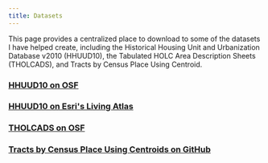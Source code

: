 ```yaml
---
title: Datasets
---
```


This page provides a centralized place to download to some of the datasets I have helped create, including the Historical Housing Unit and Urbanization Database v2010 (HHUUD10), the Tabulated HOLC Area Description Sheets (THOLCADS), and Tracts by Census Place Using Centroid.


### [HHUUD10 on OSF](https://osf.io/fzv5e/)
### [HHUUD10 on Esri's Living Atlas](https://livingatlas.arcgis.com/en/browse/?q=hhuud10#q=hhuud10&d=2)


### [THOLCADS on OSF](https://osf.io/qytj8/)

### [Tracts by Census Place Using Centroids on GitHub](https://github.com/snmarkley1/Tracts-by-Census-Place-Using-Centroids)

